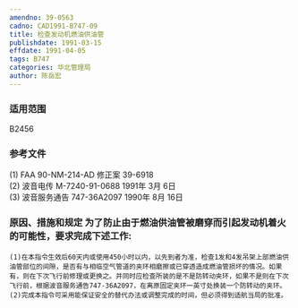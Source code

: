 ```yaml
---
amendno: 39-0563  
cadno: CAD1991-B747-09  
title: 检查发动机燃油供油管  
publishdate: 1991-03-15  
effdate: 1991-04-05  
tags: B747  
categories: 华北管理局  
author: 陈岳宏  
---
```

  
### 适用范围  
B2456  
  
<!--more-->  
### 参考文件  
(1) FAA 90-NM-214-AD 修正案 39-6918  
(2) 波音电传 M-7240-91-0688  1991年 3月 6日  
(3) 波音服务通告 747-36A2097  1990年 8月 16日  
  
### 原因、措施和规定     为了防止由于燃油供油管被磨穿而引起发动机着火的可能性，要求完成下述工作:  
    (1)在本指令生效后60天内或使用450小时以内，以先到者为准，检查1发和4发吊架上部燃油供油管部位的间隙，是否有与相临空气管道的夹环相磨擦或已穿透造成燃油管损坏的情况。如果有，则在下次飞行前修理或更换之。并同时应检查所装的是不是防转动夹环，如果不是则在下次飞行前，根据波音服务通告747-36A2097，在离原固定夹环一英寸处换装一个防转动的夹环。  
    (2)完成本指令可采用能保证安全的替代办法或调整完成的时间，但必须得到适航当局的批准。  
  
  
